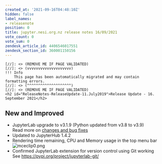 ```yaml
---
created_at: '2021-09-16T04:48:10Z'
hidden: false
label_names:
- releasenote
position: 0
title: jupyter.nesi.org.nz release notes 16/09/2021
vote_count: 0
vote_sum: 0
zendesk_article_id: 4406546017551
zendesk_section_id: 360001150156
---
```



    [//]: <> (REMOVE ME IF PAGE VALIDATED)
    [//]: <> (vvvvvvvvvvvvvvvvvvvv)
    !!! Info
        This page has been automatically migrated and may contain formatting errors.
    [//]: <> (^^^^^^^^^^^^^^^^^^^^)
    [//]: <> (REMOVE ME IF PAGE VALIDATED)
    <h2 id="ReleaseNotes-ReleaseUpdate-11.July2019">Release Update - 16. September 2021</h2>
<h2 id="ReleaseNotes-NewandImproved">New and Improved</h2>
<ul>
<li>JupyterLab upgrade to v3.1.9 (Python updated from v3.8 to v3.9)<br>Read more on <a href="https://jupyterlab.readthedocs.io/en/stable/getting_started/changelog.html#id12" target="_blank" rel="noopener">changes and bug fixes</a>
</li>
<li><span>Updated to JupyterHub 1.4.2</span></li>
<li><span>Rendering time remaining, CPU and Memory usage in the top menu bar<br><img src="https://support.nesi.org.nz/hc/article_attachments/4406545986063/mceclip0.png" alt="mceclip0.png"><br></span></li>
<li>Confirmed JupyterLab extension for version control using Git working<br>See <a href="https://pypi.org/project/jupyterlab-git/">https://pypi.org/project/jupyterlab-git/</a>
</li>
</ul>
<p> </p>